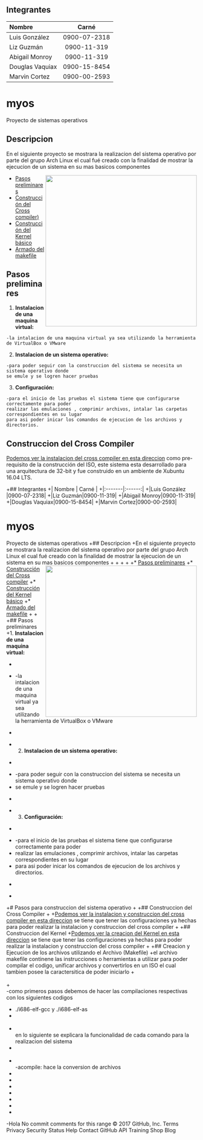 ## <a name="integrantes"></a>Integrantes
| Nombre | Carné |
|:-------|:------:|
|Luis González |0900-07-2318|
|Liz Guzmán|0900-11-319|
|Abigail Monroy|0900-11-319|
|Douglas Vaquiax|0900-15-8454|
|Marvin Cortez|0900-00-2593|
# myos
Proyecto de sistemas operativos
## Descripcion
En el siguiente proyecto se mostrara la realizacion del sistema operativo por parte del grupo Arch Linux el cual fué creado con la finalidad de mostrar la ejecucion de un sistema en su mas basicos componentes 


<img align="right" width="400" src="https://drive.google.com/file/d/12IGgvAT5qtjWdm5YdZh2-hCiNH6qlpaN/view?usp=sharing" />

* [Pasos preliminares](#preliminares)
* [Construcción del Cross compiler)](#makemanual)
* [Construcción del Kernel básico](#make)
* [Armado del makefile](#integrantes)


## <a name="preliminares"></a>Pasos preliminares
1. **Instalacion de una maquina virtual:**
  ```
  -la intalacion de una maquina virtual ya sea utilizando la herramienta de VirtualBox o VMware
  ```
  2. **Instalacion de un sistema operativo:**
  ```
  -para poder seguir con la construccion del sistema se necesita un sistema operativo donde 
  se emule y se logren hacer pruebas
  ```
  3. **Configuración:**
  ```
  -para el inicio de las pruebas el sistema tiene que configurarse correctamente para poder
  realizar las emulaciones , comprimir archivos, intalar las carpetas correspondientes en su lugar
  para asi poder inicar los comandos de ejecucion de los archivos y directorios.
  ```

## <a name="preliminares"></a>Construccion del Cross Compiler

[Podemos ver la instalacion del cross compiler en esta direccion](https://web.archive.org/web/20170620111003/http://wiki.osdev.org/GCC_Cross-Compiler) como pre-requisito de la construcción del ISO, este sistema esta desarrollado para una arquitectura de 32-bit y fue construido en un ambiente de Xubuntu 16.04 LTS.



+## <a name="integrantes"></a>Integrantes
+| Nombre | Carné |
+|:-------|:------:|
+|Luis González |0900-07-2318|
+|Liz Guzmán|0900-11-319|
+|Abigail Monroy|0900-11-319|
+|Douglas Vaquiax|0900-15-8454|
+|Marvin Cortez|0900-00-2593|
 # myos
 Proyecto de sistemas operativos
+## Descripcion
+En el siguiente proyecto se mostrara la realizacion del sistema operativo por parte del grupo Arch Linux el cual fué creado con la finalidad de mostrar la ejecucion de un sistema en su mas basicos componentes 
+
+
+<img align="right" width="400" src="https://drive.google.com/file/d/12IGgvAT5qtjWdm5YdZh2-hCiNH6qlpaN/view?usp=sharing" />
+
+* [Pasos preliminares](#preliminares)
+* [Construcción del Cross compiler](#cross)
+* [Construcción del Kernel básico](#kernel)
+* [Armado del makefile](#make)
+
+
+## <a name="preliminares"></a>Pasos preliminares
+1. **Instalacion de una maquina virtual:**
+  ```
+  -la intalacion de una maquina virtual ya sea utilizando la herramienta de VirtualBox o VMware
+  ```
+  2. **Instalacion de un sistema operativo:**
+  ```
+  -para poder seguir con la construccion del sistema se necesita un sistema operativo donde 
+  se emule y se logren hacer pruebas
+  ```
+  3. **Configuración:**
+  ```
+  -para el inicio de las pruebas el sistema tiene que configurarse correctamente para poder
+  realizar las emulaciones , comprimir archivos, intalar las carpetas correspondientes en su lugar
+  para asi poder inicar los comandos de ejecucion de los archivos y directorios.
+  ```
+
+# <a name="pasos"></a>Pasos para construccion del sistema operativo
+
+## <a name="cross"></a>Construccion del Cross Compiler
+
+[Podemos ver la instalacion y construccion  del cross compiler en esta direccion](http://wiki.osdev.org/GCC_Cross-Compiler) se tiene que tener las configuraciones ya hechas para poder realizar la instalacion y construccion del cross compiler
+
+## <a name="kernel"></a>Construccion del Kernel
+[Podemos ver la creacion del Kernel en esta direccion](http://wiki.osdev.org/Bare_Bones) se tiene que tener las configuraciones ya hechas para poder realizar la instalacion y construccion del cross compiler
+
+## <a name="make"></a>Creacion y Ejecucion de los archivos utilizando el Archivo (Makefile)
+el archivo makefile continene las instrucciones o herramientas a utilizar para poder compilar el codigo, unificar archivos y convertirlos en un ISO el cual tambien posee la caractersitica de poder iniciarlo
+<br></br>
+<br> -como primeros pasos debemos de hacer las compilaciones respectivas con los siguientes codigos
+ ./i686-elf-gcc   y     ./i686-elf-as  </br>
+ <br></br>
+ <br>en lo siguiente se explicara la funcionalidad de cada comando para la realizacion del sistema</br>
+  <br></br>
+   <br>-acompile: hace la conversion de archivos </br>
+ 
+ 
+ 
+ 
+ 
+ 
+
 
-Hola
No commit comments for this range
© 2017 GitHub, Inc.
Terms
Privacy
Security
Status
Help
Contact GitHub
API
Training
Shop
Blog

